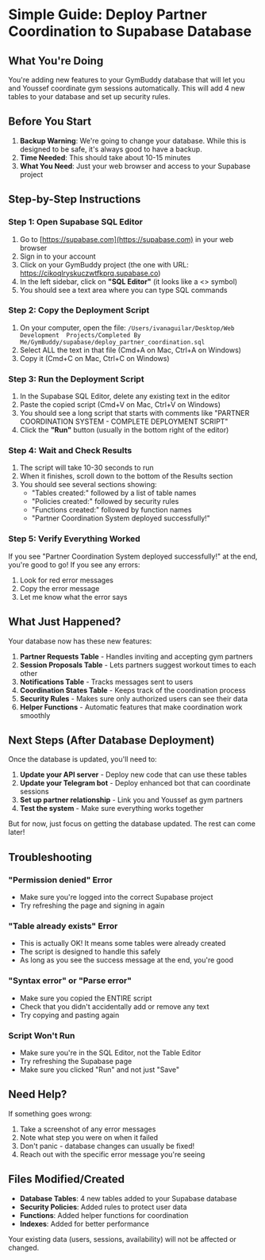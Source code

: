 # Simple Guide: Deploy Partner Coordination to Supabase Database

## What You're Doing

You're adding new features to your GymBuddy database that will let you and Youssef coordinate gym sessions automatically. This will add 4 new tables to your database and set up security rules.

## Before You Start

1. **Backup Warning**: We're going to change your database. While this is designed to be safe, it's always good to have a backup.
2. **Time Needed**: This should take about 10-15 minutes
3. **What You Need**: Just your web browser and access to your Supabase project

## Step-by-Step Instructions

### Step 1: Open Supabase SQL Editor

1. Go to [https://supabase.com](https://supabase.com) in your web browser
2. Sign in to your account
3. Click on your GymBuddy project (the one with URL: https://cikoqlryskuczwtfkprq.supabase.co)
4. In the left sidebar, click on **"SQL Editor"** (it looks like a <> symbol)
5. You should see a text area where you can type SQL commands

### Step 2: Copy the Deployment Script

1. On your computer, open the file: `/Users/ivanaguilar/Desktop/Web Development  Projects/Completed By Me/GymBuddy/supabase/deploy_partner_coordination.sql`
2. Select ALL the text in that file (Cmd+A on Mac, Ctrl+A on Windows)
3. Copy it (Cmd+C on Mac, Ctrl+C on Windows)

### Step 3: Run the Deployment Script

1. In the Supabase SQL Editor, delete any existing text in the editor
2. Paste the copied script (Cmd+V on Mac, Ctrl+V on Windows)
3. You should see a long script that starts with comments like "PARTNER COORDINATION SYSTEM - COMPLETE DEPLOYMENT SCRIPT"
4. Click the **"Run"** button (usually in the bottom right of the editor)

### Step 4: Wait and Check Results

1. The script will take 10-30 seconds to run
2. When it finishes, scroll down to the bottom of the Results section
3. You should see several sections showing:
   - "Tables created:" followed by a list of table names
   - "Policies created:" followed by security rules
   - "Functions created:" followed by function names
   - "Partner Coordination System deployed successfully!"

### Step 5: Verify Everything Worked

If you see "Partner Coordination System deployed successfully!" at the end, you're good to go! If you see any errors:

1. Look for red error messages
2. Copy the error message
3. Let me know what the error says

## What Just Happened?

Your database now has these new features:

1. **Partner Requests Table** - Handles inviting and accepting gym partners
2. **Session Proposals Table** - Lets partners suggest workout times to each other  
3. **Notifications Table** - Tracks messages sent to users
4. **Coordination States Table** - Keeps track of the coordination process
5. **Security Rules** - Makes sure only authorized users can see their data
6. **Helper Functions** - Automatic features that make coordination work smoothly

## Next Steps (After Database Deployment)

Once the database is updated, you'll need to:

1. **Update your API server** - Deploy new code that can use these tables
2. **Update your Telegram bot** - Deploy enhanced bot that can coordinate sessions
3. **Set up partner relationship** - Link you and Youssef as gym partners
4. **Test the system** - Make sure everything works together

But for now, just focus on getting the database updated. The rest can come later!

## Troubleshooting

### "Permission denied" Error
- Make sure you're logged into the correct Supabase project
- Try refreshing the page and signing in again

### "Table already exists" Error  
- This is actually OK! It means some tables were already created
- The script is designed to handle this safely
- As long as you see the success message at the end, you're good

### "Syntax error" or "Parse error"
- Make sure you copied the ENTIRE script
- Check that you didn't accidentally add or remove any text
- Try copying and pasting again

### Script Won't Run
- Make sure you're in the SQL Editor, not the Table Editor
- Try refreshing the Supabase page
- Make sure you clicked "Run" and not just "Save"

## Need Help?

If something goes wrong:

1. Take a screenshot of any error messages
2. Note what step you were on when it failed
3. Don't panic - database changes can usually be fixed!
4. Reach out with the specific error message you're seeing

## Files Modified/Created

- **Database Tables**: 4 new tables added to your Supabase database
- **Security Policies**: Added rules to protect user data
- **Functions**: Added helper functions for coordination
- **Indexes**: Added for better performance

Your existing data (users, sessions, availability) will not be affected or changed.